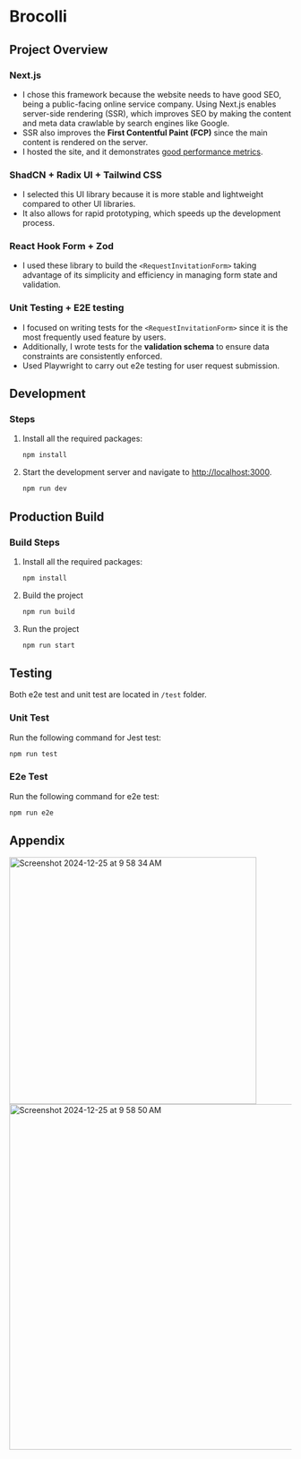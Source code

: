 # Brocolli

## Project Overview

### Next.js

- I chose this framework because the website needs to have good SEO, being a public-facing online service company. Using Next.js enables server-side rendering (SSR), which improves SEO by making the content and meta data crawlable by search engines like Google.
- SSR also improves the **First Contentful Paint (FCP)** since the main content is rendered on the server.
- I hosted the site, and it demonstrates [good performance metrics](#Appendix).

### ShadCN + Radix UI + Tailwind CSS

- I selected this UI library because it is more stable and lightweight compared to other UI libraries.
- It also allows for rapid prototyping, which speeds up the development process.

### React Hook Form + Zod

- I used these library to build the `<RequestInvitationForm>` taking advantage of its simplicity and efficiency in managing form state and validation.

### Unit Testing + E2E testing

- I focused on writing tests for the `<RequestInvitationForm>` since it is the most frequently used feature by users.
- Additionally, I wrote tests for the **validation schema** to ensure data constraints are consistently enforced.
- Used Playwright to carry out e2e testing for user request submission.

## Development

### Steps

1. Install all the required packages:

   ```bash
   npm install
   ```

2. Start the development server and navigate to [http://localhost:3000](http://localhost:3000).

   ```bash
   npm run dev
   ```

## Production Build

### Build Steps

1. Install all the required packages:

   ```bash
   npm install
   ```

2. Build the project

   ```bash
   npm run build
   ```

3. Run the project

   ```bash
   npm run start
   ```

## Testing

Both e2e test and unit test are located in `/test` folder.

### Unit Test

Run the following command for Jest test:

```bash
npm run test
```

### E2e Test

Run the following command for e2e test:

```bash
npm run e2e
```

## Appendix

<img width="441" alt="Screenshot 2024-12-25 at 9 58 34 AM" src="https://github.com/user-attachments/assets/6bf36228-eae3-4c90-b5c4-14ece44f2a73" />

<img width="617" alt="Screenshot 2024-12-25 at 9 58 50 AM" src="https://github.com/user-attachments/assets/646d9d41-d0cf-4e2f-b2c9-4f34c0de0dd5" />




